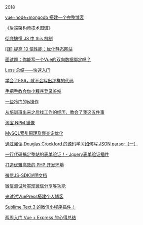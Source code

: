 2018

[vue+node+mongodb 搭建一个完整博客](https://segmentfault.com/a/1190000013025450)

[《后端架构师技术图谱》](https://github.com/xingshaocheng/architect-awesome)

[彻底搞懂 JS 中 this 机制](https://segmentfault.com/a/1190000014224541)

[[译] 提高 10 倍性能：优化静态网站](https://juejin.im/post/5ac9e430f265da2392369ec0)

[面试题：你能写一个Vue的双向数据绑定吗？](https://segmentfault.com/a/1190000014274840)

[Less 总结——快速入门](https://segmentfault.com/a/1190000014275690)

[学会了ES6，就不会写出那样的代码](https://juejin.im/post/5acb1847f265da237c693362)

[手把手教会你小程序登录鉴权](https://juejin.im/post/5ac9b72cf265da23906c486a)

[一些冷门的js操作](https://juejin.im/post/5acc4c69f265da238440e7d1)

[从培训班出来之后找工作的经历，教会了我这五件事](https://juejin.im/post/5842c27c61ff4b006c2a55d7)

[淘宝 NPM 镜像](https://npm.taobao.org/)

[MySQL索引原理及慢查询优化](https://tech.meituan.com/mysql-index.html)

[通过阅读 Douglas Crockford 的源码学习如何写 JSON parser（一）](https://juejin.im/post/5ad31ae26fb9a028de452715)

[一行代码搞定整站的表单验证！- Jquery表单验证插件](http://validform.rjboy.cn/)

[打造优雅高效的 PHP 开发环境](https://juejin.im/post/5ad3588f51882548fe4a9213)

[微信JS-SDK说明文档](https://mp.weixin.qq.com/wiki?t=resource/res_main&id=mp1421141115)

[微信测试号实现微信分享等功能](https://www.cnblogs.com/gamedaybyday/p/6207830.html)

[来试试VuePress搭建个人博客](https://juejin.im/post/5addb90af265da0b7f442935)

[Sublime Text 3 的微信小程序插件！](https://juejin.im/post/5ade8a8e6fb9a07ac652a81e)

[两周入门 Vue + Express 的心得总结](https://github.com/bestswifter/blog/blob/master/articles/vue-express-conclusion.md)